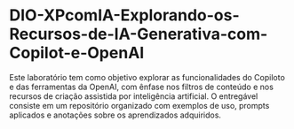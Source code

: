 # DIO-XPcomIA-Explorando-os-Recursos-de-IA-Generativa-com-Copilot-e-OpenAI
Este laboratório tem como objetivo explorar as funcionalidades do Copiloto e das ferramentas da OpenAI, com ênfase nos filtros de conteúdo e nos recursos de criação assistida por inteligência artificial. O entregável consiste em um repositório organizado com exemplos de uso, prompts aplicados e anotações sobre os aprendizados adquiridos.
